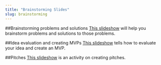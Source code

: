 ```yaml
---
title: "Brainstorming Slides"
slug: brainstorming
---
```


##Brainstorming problems and solutions
[This slideshow](https://github.com/MakeSchool-Tutorials/SA-2016-Apps-Lectures/raw/master/P1-Brainstorming/AppsBrainstormingDay1.pdf) will help you brainstorm problems and solutions to those problems.

##Idea evaluation and creating MVPs
[This slideshow](https://github.com/MakeSchool-Tutorials/SA-2016-Apps-Lectures/raw/master/P1-Brainstorming/AppsBrainstormingDay2.pdf) tells how to evaluate your idea and create an MVP.

##Pitches
[This slideshow](https://github.com/MakeSchool-Tutorials/SA-2016-Apps-Lectures/raw/master/P1-Brainstorming/AppsBrainstormingDay3.pdf) is an activity on creating pitches.
